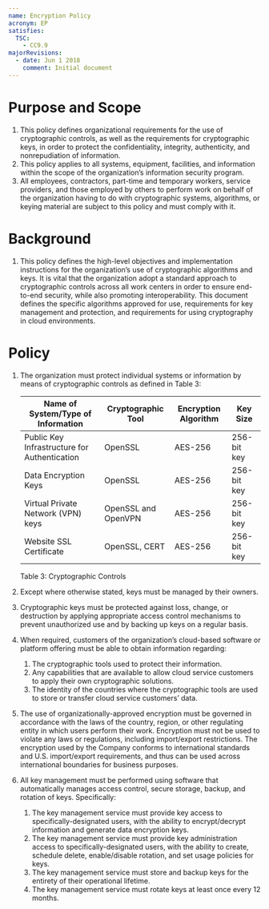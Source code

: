 ```yaml
---
name: Encryption Policy
acronym: EP
satisfies:
  TSC:
    - CC9.9
majorRevisions:
  - date: Jun 1 2018
    comment: Initial document
---
```


# Purpose and Scope

1. This policy defines organizational requirements for the use of cryptographic controls, as well as the requirements for cryptographic keys, in order to protect the confidentiality, integrity, authenticity, and nonrepudiation of information.
2. This policy applies to all systems, equipment, facilities, and information within the scope of the organization’s information security program.
3. All employees, contractors, part-time and temporary workers, service providers, and those employed by others to perform work on behalf of the organization having to do with cryptographic systems, algorithms, or keying material are subject to this policy and must comply with it.

# Background

1. This policy defines the high-level objectives and implementation instructions for the organization’s use of cryptographic algorithms and keys. It is vital that the organization adopt a standard approach to cryptographic controls across all work centers in order to ensure end-to-end security, while also promoting interoperability. This document defines the specific algorithms approved for use, requirements for key management and protection, and requirements for using cryptography in cloud environments.

# Policy

1. The organization must protect individual systems or information by means of cryptographic controls as defined in Table 3:

   | **Name of System/Type of Information**       | **Cryptographic Tool** | **Encryption Algorithm** | **Key Size** |
   | -------------------------------------------- | ---------------------- | ------------------------ | ------------ |
   | Public Key Infrastructure for Authentication | OpenSSL                | AES-256                  | 256-bit key  |
   | Data Encryption Keys                         | OpenSSL                | AES-256                  | 256-bit key  |
   | Virtual Private Network (VPN) keys           | OpenSSL and OpenVPN    | AES-256                  | 256-bit key  |
   | Website SSL Certificate                      | OpenSSL, CERT          | AES-256                  | 256-bit key  |

   Table 3: Cryptographic Controls

2. Except where otherwise stated, keys must be managed by their owners.
3. Cryptographic keys must be protected against loss, change, or destruction by applying appropriate access control mechanisms to prevent unauthorized use and by backing up keys on a regular basis.
4. When required, customers of the organization’s cloud-based software or platform offering must be able to obtain information regarding:
   1. The cryptographic tools used to protect their information.
   2. Any capabilities that are available to allow cloud service customers to apply their own cryptographic solutions.
   3. The identity of the countries where the cryptographic tools are used to store or transfer cloud service customers’ data.
5. The use of organizationally-approved encryption must be governed in accordance with the laws of the country, region, or other regulating entity in which users perform their work. Encryption must not be used to violate any laws or regulations, including import/export restrictions. The encryption used by the Company conforms to international standards and U.S. import/export requirements, and thus can be used across international boundaries for business purposes.
6. All key management must be performed using software that automatically manages access control, secure storage, backup, and rotation of keys. Specifically:
   1. The key management service must provide key access to specifically-designated users, with the ability to encrypt/decrypt information and generate data encryption keys.
   2. The key management service must provide key administration access to specifically-designated users, with the ability to create, schedule delete, enable/disable rotation, and set usage policies for keys.
   3. The key management service must store and backup keys for the entirety of their operational lifetime.
   4. The key management service must rotate keys at least once every 12 months.
